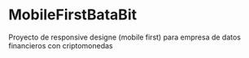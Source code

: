 # MobileFirstBataBit
Proyecto de responsive designe (mobile first) para empresa de datos financieros con criptomonedas
